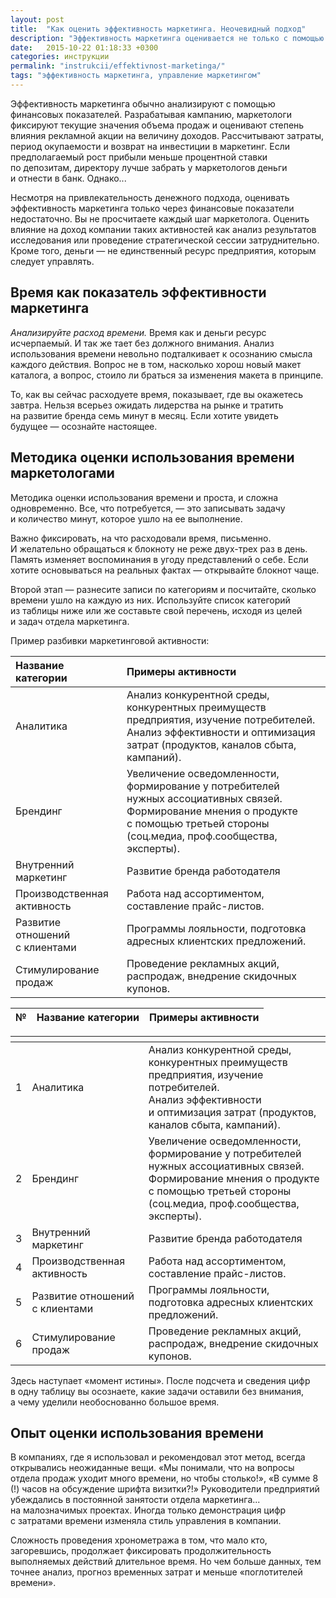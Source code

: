 ```yaml
---
layout: post
title:  "Как оценить эффективность маркетинга. Неочевидный подход"
description: "Эффективность маркетинга оценивается не только с помощью финансовых показателей, но и через анализ использования рабочего времени."
date:   2015-10-22 01:18:33 +0300
categories: инструкции
permalink: "instrukcii/effektivnost-marketinga/"
tags: "эффективность маркетинга, управление маркетингом"
---
```


<p>Эффективность маркетинга обычно анализируют с&nbsp;помощью финансовых показателей. Разрабатывая кампанию, маркетологи фиксируют текущие значения объема продаж и&nbsp;оценивают степень влияния рекламной акции на&nbsp;величину доходов. Рассчитывают затраты, период окупаемости и&nbsp;возврат на&nbsp;инвестиции в&nbsp;маркетинг. Если предполагаемый рост прибыли меньше процентной ставки по&nbsp;депозитам, директору лучше забрать у&nbsp;маркетологов деньги и&nbsp;отнести в&nbsp;банк. Однако...</p> <!--more-->
<p>Несмотря на&nbsp;привлекательность денежного подхода, оценивать эффективность маркетинга только через финансовые показатели недостаточно. Вы&nbsp;не&nbsp;просчитаете каждый шаг маркетолога. Оценить влияние на&nbsp;доход компании таких активностей как анализ результатов исследования или проведение стратегической сессии затруднительно. Кроме того, деньги&nbsp;— не&nbsp;единственный ресурс предприятия, которым следует управлять.</p>
<h2>Время как показатель эффективности маркетинга</h2>
<p><em>Анализируйте расход времени.</em> Время как и&nbsp;деньги ресурс исчерпаемый. И&nbsp;так&nbsp;же тает без должного внимания. Анализ использования времени невольно подталкивает к&nbsp;осознанию смысла каждого действия. Вопрос не&nbsp;в&nbsp;том, насколько хорош новый макет каталога, а&nbsp;вопрос, стоило&nbsp;ли браться за&nbsp;изменения макета в&nbsp;принципе.</p>
<p>То, как вы&nbsp;сейчас расходуете время, показывает, где вы&nbsp;окажетесь завтра. Нельзя всерьез ожидать лидерства на&nbsp;рынке и&nbsp;тратить на&nbsp;развитие бренда семь минут в&nbsp;месяц. Если хотите увидеть будущее&nbsp;— осознайте настоящее.</p>
<h2>Методика оценки использования времени маркетологами</h2>
<p>Методика оценки использования времени и&nbsp;проста, и&nbsp;сложна одновременно. Все, что потребуется,&nbsp;— это записывать задачу и&nbsp;количество минут, которое ушло на&nbsp;ее&nbsp;выполнение.</p>
<p>Важно фиксировать, на&nbsp;что расходовали время, письменно. И&nbsp;желательно обращаться к&nbsp;блокноту не&nbsp;реже двух-трех раз в&nbsp;день. Память изменяет воспоминания в&nbsp;угоду представлений о&nbsp;себе. Если хотите основываться на&nbsp;реальных фактах&nbsp;— открывайте блокнот чаще.</p>
<p>Второй этап&nbsp;— разнесите записи по&nbsp;категориям и&nbsp;посчитайте, сколько времени ушло на&nbsp;каждую из&nbsp;них. Используйте список категорий из&nbsp;таблицы ниже или&nbsp;же составьте свой перечень, исходя из&nbsp;целей и&nbsp;задач отдела маркетинга.</p>
<p>Пример разбивки маркетинговой активности:</p>

| **Название категории** | **Примеры активности**|
|:--|:--|
| Аналитика | Анализ конкурентной среды, конкурентных преимуществ предприятия, изучение потребителей. Анализ эффективности и&nbsp;оптимизация затрат (продуктов, каналов сбыта, кампаний).|
|Брендинг | Увеличение осведомленности, формирование у&nbsp;потребителей нужных ассоциативных связей. Формирование мнения о&nbsp;продукте с&nbsp;помощью третьей стороны (соц.медиа, проф.сообщества, эксперты). |
|Внутренний маркетинг |  Развитие бренда работодателя|
| Производственная активность| Работа над ассортиментом, составление прайс-листов. |
|Развитие отношений с&nbsp;клиентами | Программы лояльности, подготовка адресных клиентских предложений. |
|Стимулирование продаж | Проведение рекламных акций, распродаж, внедрение скидочных купонов.  |



<table> 
					
<thead> <tr> 
<th>№</th>
<th>Название категории</th>
<th>Примеры активности</th>
 </tr>
</thead>
</table>
</div>
</div>
<div> 
<table> 
<thead> 
<tr> 
<th></th>
<th></th>
<th></th>
</tr>
</thead>
<tbody> 
<tr> 
<td>1</td>
<td>Аналитика</td>
<td>Анализ конкурентной среды, конкурентных преимуществ предприятия, изучение потребителей. <br/>
 Анализ эффективности и&nbsp;оптимизация затрат (продуктов, каналов сбыта, кампаний). 
</td>
 </tr>
<tr> 
<td>2</td>
<td>Брендинг</td>
<td>Увеличение осведомленности, формирование у&nbsp;потребителей нужных ассоциативных связей. <br/>
 Формирование мнения о&nbsp;продукте с&nbsp;помощью третьей стороны (соц.медиа, проф.сообщества, эксперты). 
</td>
</tr>
<tr> 
<td>3</td>
<td>Внутренний маркетинг<br/>
</td>
<td>Развитие бренда работодателя</td>
</tr>
<tr> 
<td>4</td>
<td>Производственная активность</td>
<td>Работа над ассортиментом, составление прайс-листов.</td>
 </tr>
<tr> 
<td>5</td>
<td>Развитие отношений с&nbsp;клиентами</td>
<td>Программы лояльности, подготовка адресных клиентских предложений.</td>
 </tr>
<tr> 
<td>6</td>
<td>Стимулирование продаж</td>
<td>Проведение рекламных акций, распродаж, внедрение скидочных купонов. </td>
</tr>
</tbody>
</table>
 		
<p>Здесь наступает «момент истины». После подсчета и&nbsp;сведения цифр в&nbsp;одну таблицу вы&nbsp;осознаете, какие задачи оставили без внимания, а&nbsp;чему уделили необоснованно большое время.</p>
<h2>Опыт оценки использования времени</h2>
<p>В&nbsp;компаниях, где я&nbsp;использовал и&nbsp;рекомендовал этот метод, всегда открывались неожиданные вещи. «Мы&nbsp;понимали, что на&nbsp;вопросы отдела продаж уходит много времени, но&nbsp;чтобы столько!», «В&nbsp;сумме&nbsp;8 (!) часов на&nbsp;обсуждение шрифта визитки?!» Руководители предприятий убеждались в&nbsp;постоянной занятости отдела маркетинга... на&nbsp;малозначимых проектах. Иногда только демонстрация цифр с&nbsp;затратами времени изменяла стиль управления в&nbsp;компании.</p>
<p>Сложность проведения хронометража в&nbsp;том, что мало кто, загоревшись, продолжает фиксировать продолжительность выполняемых действий длительное время. Но&nbsp;чем больше данных, тем точнее анализ, прогноз временных затрат и&nbsp;меньше «поглотителей времени».</p>

